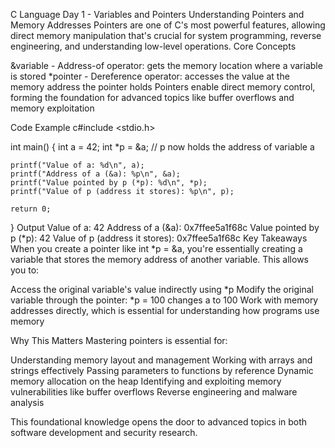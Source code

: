 C Language Day 1 - Variables and Pointers
Understanding Pointers and Memory Addresses
Pointers are one of C's most powerful features, allowing direct memory manipulation that's crucial for system programming, reverse engineering, and understanding low-level operations.
Core Concepts

&variable - Address-of operator: gets the memory location where a variable is stored
*pointer - Dereference operator: accesses the value at the memory address the pointer holds
Pointers enable direct memory control, forming the foundation for advanced topics like buffer overflows and memory exploitation

Code Example
c#include <stdio.h>

int main() {
    int a = 42;
    int *p = &a;  // p now holds the address of variable a
    
    printf("Value of a: %d\n", a);
    printf("Address of a (&a): %p\n", &a);
    printf("Value pointed by p (*p): %d\n", *p);
    printf("Value of p (address it stores): %p\n", p);
    
    return 0;
}
Output
Value of a: 42
Address of a (&a): 0x7ffee5a1f68c
Value pointed by p (*p): 42
Value of p (address it stores): 0x7ffee5a1f68c
Key Takeaways
When you create a pointer like int *p = &a, you're essentially creating a variable that stores the memory address of another variable. This allows you to:

Access the original variable's value indirectly using *p
Modify the original variable through the pointer: *p = 100 changes a to 100
Work with memory addresses directly, which is essential for understanding how programs use memory

Why This Matters
Mastering pointers is essential for:

Understanding memory layout and management
Working with arrays and strings effectively
Passing parameters to functions by reference
Dynamic memory allocation on the heap
Identifying and exploiting memory vulnerabilities like buffer overflows
Reverse engineering and malware analysis

This foundational knowledge opens the door to advanced topics in both software development and security research.
